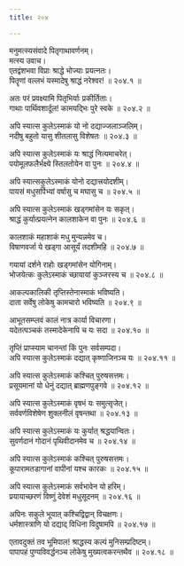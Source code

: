 ```yaml
---
title: २०४

---
```

मनुमत्स्यसंवादे पितृगाथावर्णनम्।  
मत्स्य उवाच।  
एतद्वंशभवा विप्राः श्राद्धे भोज्याः प्रयत्नतः।  
पितॄणां वल्लभं यस्मादेषु श्राद्धं नरेश्वर! ॥ २०४.१ ॥  
  
अतः परं प्रवक्ष्यामि पितृभिर्याः प्रकीर्तिताः।  
गाथाः पार्थिवशार्दूल! कामयद्भिः पुरे स्वके ॥ २०४.२ ॥  
  
अपि स्यात्स कुलेऽस्माकं यो नो दद्याज्जलाञ्जलिम्।  
नदीषु बहुतो यासु शीतलासु विशेषतः ॥ २०४.३ ॥  
  
अपि स्यात्स कुलेऽस्माकं यः श्राद्धं नित्यमाचरेत्।  
पयोमूलफलैर्भक्ष्ये स्तिलतोयेन वा पुनः ॥ २०४.४ ॥  
  
अपि स्यात्सकुलेऽस्माकं योनो दद्यात्त्रयोदशीम्।  
पायसं मधुसर्पिभ्यां वर्षासु च मघासु च ॥ २०४.५ ॥  
  
अपि स्यात्स कुलेऽस्माकं खड्गमांसेन यः सकृत्।  
श्राद्धं कुर्यात्प्रयत्नेन कालशाकेन वा पुनः ॥ २०४.६ ॥  
  
कालशाकं महाशाकं मधु मुन्यन्नमेव च।  
विषाणवर्जा ये खड्गा आसूर्यं तदशीमहि ॥ २०४.७ ॥  
  
गयायां दर्शने राहोः खड्गमांसेन योगिनाम्।  
भोजयेत्कः कुलेऽस्माकं च्छायायां कुञ्जरस्य च ॥ २०४.८ ॥  
  
आकल्पकालिकी तृप्तिस्तेनास्माकं भविष्यति।  
दाता सर्वेषु लोकेषु कामचारो भविष्यति ॥ २०४.९ ॥  
  
आभूतसम्प्लवं कालं नात्र कार्या विचारणा।  
यदेतत्पञ्चकं तस्मादेकेनापि च यः सदा ॥ २०४.१० ॥  
  
तृप्तिं प्राप्स्याम चानन्तां किं पुनः सर्वसम्पदा।  
अपि स्यात्स कुलेऽस्माकं दद्यात् कृष्णाजिनञ्च यः ॥ २०४.११ ॥  
  
अपि स्यात्स कुलेऽस्माकं कश्चित् पुरुषसत्तमः।  
प्रसूयमानां यो धेनुं दद्यात् ब्राह्मणपुङ्गवे ॥ २०४.१२ ॥  
  
अपि स्यात्स कुलेऽस्माकं वृषभं यः समुत्सृजेत्।  
सर्ववर्णविशेषेण शुक्लनीलं वृषन्तथा ॥ २०४.१३ ॥  
  
अपि स्यात्स कुलेऽस्माकं यः कुर्यात् श्रद्धयान्वितः।  
सुवर्णदानं गोदानं पृथिवीदानमेव च ॥ २०४.१४ ॥  
  
अपि स्यात्स कुलेऽस्माकं कश्चित् पुरुषसत्तमः।  
कूपारामतडागानां वापीनां यश्च कारकः ॥ २०४.१५ ॥  
  
अपि स्यात्स कुलेऽस्माकं सर्वभावेन यो हरिम्।  
प्रयायाच्छरणं विष्णुं देवेशं मधुसूदनम् ॥ २०४.१६ ॥  
  
अपिनः सकुले भूयात् कश्चिद्विद्वान् विचक्षणः।  
धर्मशास्त्राणि यो दद्याद् विधिना विदुषामपि ॥ २०४.१७ ॥  
  
एतावदुक्तं तव भूमिपाल! श्राद्धस्य कल्पं मुनिसम्प्रदिष्टम्।  
पापापहं पुण्यविवर्द्धनञ्च लोकेषु मुख्यत्वकरन्तथैव ॥ २०४.१८ ॥